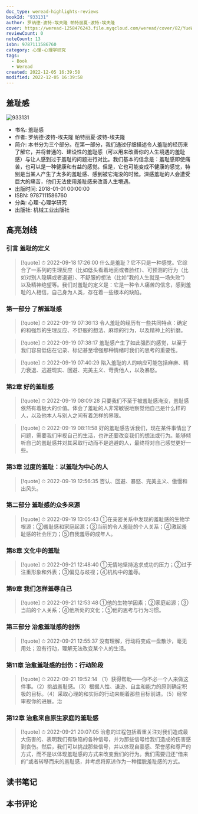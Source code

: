 ```yaml
---
doc_type: weread-highlights-reviews
bookId: "933131"
author: 罗纳德·波特-埃夫隆 帕特丽夏·波特-埃夫隆
cover: https://weread-1258476243.file.myqcloud.com/weread/cover/82/YueWen_933131/t7_YueWen_933131.jpg
reviewCount: 0
noteCount: 13
isbn: 9787111586760
category: 心理-心理学研究
tags:
  - Book
  - Weread
created: 2022-12-05 16:39:58
modified: 2022-12-05 16:39:58
---
```


## 羞耻感

![933131](https://weread-1258476243.file.myqcloud.com/weread/cover/82/YueWen_933131/t7_YueWen_933131.jpg)
- 书名: 羞耻感
- 作者: 罗纳德·波特-埃夫隆 帕特丽夏·波特-埃夫隆
- 简介: 本书分为三个部分。在第一部分，我们通过仔细描述令人羞耻的经历来了解它，并将普通的、建设性的羞耻感（可以用来改善你的人生境遇的羞耻感）与让人感到过于羞耻的问题进行对比。我们基本的信念是：羞耻感即使痛苦，也可以是一种健康和有益的感觉。但是，它也可能变成不健康的感觉，特别是当某人产生了太多的羞耻感、感到被它淹没的时候。深感羞耻的人会遭受巨大的痛苦，他们无法使用羞耻感来改善人生境遇。
- 出版时间: 2018-01-01 00:00:00
- ISBN: 9787111586760
- 分类: 心理-心理学研究
- 出版社: 机械工业出版社

## 高亮划线

### 引言 羞耻的定义


> [!quote] ⏱ 2022-09-18 17:26:00
> 什么是羞耻？它不只是一种感觉。它综合了一系列的生理反应（比如低头看着地面或者脸红）、可预测的行为（比如对别人隐瞒或者退避）、不舒服的想法（比如“我的人生就是一场失败”）以及精神绝望等。我们对羞耻的定义是：它是一种令人痛苦的信念，感到羞耻的人相信，自己身为人类，存在着一些根本的缺陷。
 


### 第一部分 了解羞耻感


> [!quote] ⏱ 2022-09-19 07:36:13
> 令人羞耻的经历有一些共同特点：确定的和强烈的生理反应、不舒服的想法、麻烦的行为，以及精神上的折磨。
 


> [!quote] ⏱ 2022-09-19 07:38:17
> 羞耻感产生了如此强烈的感觉，以至于我们容易低估在记录、标记甚至增强那种情绪时我们的思考的重要性。
 


> [!quote] ⏱ 2022-09-19 07:40:29
> 陷入羞耻的人的响应可能包括麻痹、精力衰退、逃避现实、回避、完美主义、苛责他人，以及暴怒。
 


### 第2章 好的羞耻感


> [!quote] ⏱ 2022-09-19 08:09:28
> 只要我们不至于被羞耻感淹没，羞耻感依然有着极大的价值。体会了羞耻的人非常敏锐地察觉他自己是什么样的人，以及他本人与别人之间有着怎样的界限。
 


> [!quote] ⏱ 2022-09-19 08:11:58
> 好的羞耻感告诉我们，现在某件事情出了问题，需要我们审视自己的生活，也许还要改变我们的想法或行为。能够倾听自己的羞耻感并对其采取行动而不是逃避的人，最终将对自己感觉更好一些。
 


### 第3章 过度的羞耻：以羞耻为中心的人


> [!quote] ⏱ 2022-09-19 12:56:35
> 否认、回避、暴怒、完美主义、傲慢和出风头。
 


### 第二部分 羞耻感的众多来源


> [!quote] ⏱ 2022-09-19 13:05:43
> ①在亲密关系中发现的羞耻感的生物学根源；②羞耻感和家庭起源；③当前的令人羞耻的个人关系；④激起羞耻感的社会压力；⑤自我羞辱的成年人。
 


### 第8章 文化中的羞耻


> [!quote] ⏱ 2022-09-21 12:48:40
> ①无情地坚持追求成功的压力；②过于注重形象和外表；③偏见与歧视；④机构中的羞辱。
 


### 第9章 我们怎样羞辱自己


> [!quote] ⏱ 2022-09-21 12:53:48
> ①他的生物学因素；②家庭起源；③当前的个人关系；④他所处的文化；⑤他的思考与行为习惯。
 


### 第三部分 治愈羞耻感的创伤


> [!quote] ⏱ 2022-09-21 12:55:37
> 没有理解，行动将变成一盘散沙，毫无用处；没有行动，理解无法改变某个人的生活。
 


### 第11章 治愈羞耻感的创伤：行动阶段


> [!quote] ⏱ 2022-09-21 19:52:14
> （1）获得帮助——你不必一个人来做这件事。（2）挑战羞耻感。（3）根据人性、谦逊、自主和能力的原则确定积极的目标。（4）采取心理的和实际的行动来朝着那些目标前进。（5）经常审视你的进展。治
 


### 第12章 治愈来自原生家庭的羞耻感


> [!quote] ⏱ 2022-09-21 20:07:05
> 治愈的过程包括着重关注对我们造成最大伤害的、表明我们有缺陷的各种信号，并为那些信号给我们造成的伤害感到哀伤。然后，我们可以挑战那些信号，并以体现自豪感、荣誉感和尊严的方式，而不是以体现羞耻感的方式来改变我们的行为。我们需要归还“借来的”或者转移而来的羞耻感，并考虑将原谅作为一种摆脱羞耻感的方式。
 



## 读书笔记


## 本书评论

